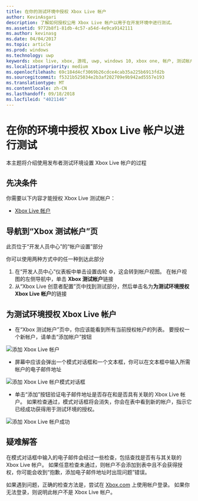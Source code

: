 ```yaml
---
title: 在你的测试环境中授权 Xbox Live 帐户
author: KevinAsgari
description: 了解如何授权公用 Xbox Live 帐户以用于在开发环境中进行测试。
ms.assetid: 9772b8f1-81db-4c57-a54d-4e9ca9142111
ms.author: kevinasg
ms.date: 04/04/2017
ms.topic: article
ms.prod: windows
ms.technology: uwp
keywords: xbox live, xbox, 游戏, uwp, windows 10, xbox one, 帐户, 测试帐户
ms.localizationpriority: medium
ms.openlocfilehash: 69c184d4cf3069b26cdce4cab35a225b6913fd2b
ms.sourcegitcommit: f5321b525034e2b3af202709e9b942ad5557e193
ms.translationtype: MT
ms.contentlocale: zh-CN
ms.lasthandoff: 09/18/2018
ms.locfileid: "4021146"
---
```

# <a name="authorize-xbox-live-accounts-for-testing-in-your-environment"></a>在你的环境中授权 Xbox Live 帐户以进行测试

本主题将介绍使用发布者测试环境设置 Xbox Live 帐户的过程

## <a name="prerequisites"></a>先决条件

你需要以下内容才能授权 Xbox Live 测试帐户：

* [Xbox Live 帐户](https://support.xbox.com/browse/my-account/manage-account/Create%20account)

## <a name="navigate-to-the-xbox-test-account-page"></a>导航到“Xbox 测试帐户”页
此页位于“开发人员中心”的“帐户设置”部分

你可以使用两种方式中的任一种到达此部分

1. 在“开发人员中心”仪表板中单击设置齿轮 ⚙️，这会转到帐户视图。 在帐户视图的左侧导航中，单击 **Xbox 测试帐户**链接
2. 从“Xbox Live 创意者配置”页中找到测试部分，然后单击名为**为测试环境授权 Xbox Live 帐户**的链接


## <a name="authorize-an-xbox-live-account-for-your-test-environment"></a>为测试环境授权 Xbox Live 帐户

* 在“Xbox 测试帐户”页中，你应该能看到所有当前授权帐户的列表。 要授权一个新帐户，请单击“添加帐户”按钮

![添加 Xbox Live 帐户](../images/creators_udc/add_test_account.png)

* 屏幕中应该会弹出一个模式对话框和一个文本框，你可以在文本框中输入所需帐户的电子邮件地址

![添加 Xbox Live 帐户模式对话框](../images/creators_udc/add_test_account_modal.png)

* 单击“添加”按钮验证电子邮件地址是否存在和是否具有关联的 Xbox Live 帐户。 如果检查通过，模式对话框将会消失，你会在表中看到新的帐户，指示它已经成功获得用于测试环境的授权。

![添加 Xbox Live 帐户成功](../images/creators_udc/add_test_account_success.png)

## <a name="troubleshooting"></a>疑难解答

在模式对话框中输入的电子邮件会经过一些检查，包括查找是否有与其关联的 Xbox Live 帐户。 如果任意检查未通过，则帐户不会添加到表中且不会获得授权，你可能会收到“抱歉，添加电子邮件地址时出现问题”错误。

如果遇到问题，正确的检查方法是，尝试在 [Xbox.com](http://www.xbox.com/live/) 上使用帐户登录。 如果你无法登录，则说明此帐户不是 Xbox Live 帐户。
